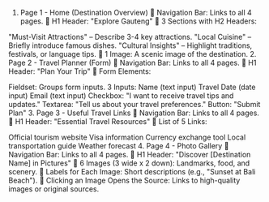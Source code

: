1. Page 1 - Home (Destination Overview)
📌 Navigation Bar: Links to all 4 pages.
📌 H1 Header: "Explore Gauteng"
📌 3 Sections with H2 Headers:

"Must-Visit Attractions" – Describe 3-4 key attractions.
"Local Cuisine" – Briefly introduce famous dishes.
"Cultural Insights" – Highlight traditions, festivals, or language tips.
📌 1 Image: A scenic image of the destination.
2. Page 2 - Travel Planner (Form)
📌 Navigation Bar: Links to all 4 pages.
📌 H1 Header: "Plan Your Trip"
📌 Form Elements:

Fieldset: Groups form inputs.
3 Inputs:
Name (text input)
Travel Date (date input)
Email (text input)
Checkbox: "I want to receive travel tips and updates."
Textarea: "Tell us about your travel preferences."
Button: "Submit Plan"
3. Page 3 - Useful Travel Links
📌 Navigation Bar: Links to all 4 pages.
📌 H1 Header: "Essential Travel Resources"
📌 List of 5 Links:

Official tourism website
Visa information
Currency exchange tool
Local transportation guide
Weather forecast
4. Page 4 - Photo Gallery
📌 Navigation Bar: Links to all 4 pages.
📌 H1 Header: "Discover [Destination Name] in Pictures"
📌 6 Images (3 wide x 2 down): Landmarks, food, and scenery.
📌 Labels for Each Image: Short descriptions (e.g., "Sunset at Bali Beach").
📌 Clicking an Image Opens the Source: Links to high-quality images or original sources.